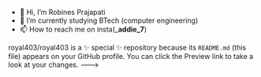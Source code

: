 - 👋 Hi, I’m Robines Prajapati
- 🌱 I’m currently studying BTech (computer engineering)
- 📫 How to reach me on insta(___addie_7__)

royal403/royal403 is a ✨ special ✨ repository because its `README.md` (this file) appears on your GitHub profile.
You can click the Preview link to take a look at your changes.
--->

